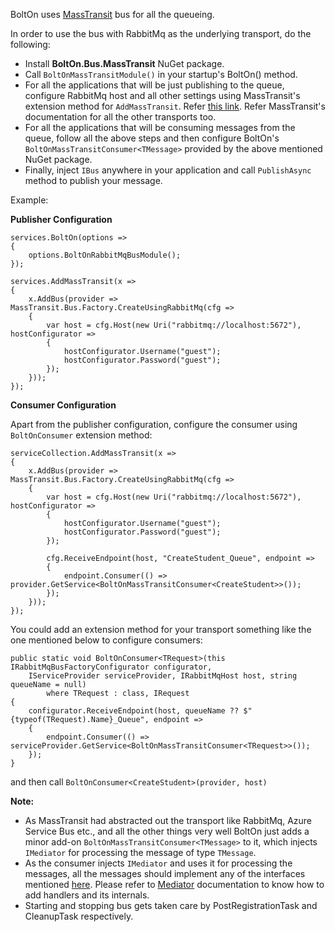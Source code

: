 BoltOn uses [MassTransit](https://masstransit-project.com/) bus for all the queueing. 

In order to use the bus with RabbitMq as the underlying transport, do the following:

* Install **BoltOn.Bus.MassTransit** NuGet package.
* Call `BoltOnMassTransitModule()` in your startup's BoltOn() method. 
* For all the applications that will be just publishing to the queue, configure RabbitMq host and all other settings using MassTransit's extension method for `AddMassTransit`. Refer [this link](https://masstransit-project.com/MassTransit/usage/containers/msdi.html). Refer MassTransit's documentation for all the other transports too.
* For all the applications that will be consuming messages from the queue, follow all the above steps and then configure BoltOn's `BoltOnMassTransitConsumer<TMessage>` provided by the above mentioned NuGet package. 
* Finally, inject `IBus` anywhere in your application and call `PublishAsync` method to publish your message. 

Example:

**Publisher Configuration**

    services.BoltOn(options =>
    {
        options.BoltOnRabbitMqBusModule();
    });

    services.AddMassTransit(x =>
    {
        x.AddBus(provider => MassTransit.Bus.Factory.CreateUsingRabbitMq(cfg =>
        {
            var host = cfg.Host(new Uri("rabbitmq://localhost:5672"), hostConfigurator =>
            {
                hostConfigurator.Username("guest");
                hostConfigurator.Password("guest");
            });
        }));
    });

**Consumer Configuration**

Apart from the publisher configuration, configure the consumer using `BoltOnConsumer` extension method:

    serviceCollection.AddMassTransit(x =>
    {
        x.AddBus(provider => MassTransit.Bus.Factory.CreateUsingRabbitMq(cfg =>
        {
            var host = cfg.Host(new Uri("rabbitmq://localhost:5672"), hostConfigurator =>
            {
                hostConfigurator.Username("guest");
                hostConfigurator.Password("guest");
            });

            cfg.ReceiveEndpoint(host, "CreateStudent_Queue", endpoint =>
            {
                endpoint.Consumer(() => provider.GetService<BoltOnMassTransitConsumer<CreateStudent>>());
            });
        }));
    });

You could add an extension method for your transport something like the one mentioned below to configure consumers:

    public static void BoltOnConsumer<TRequest>(this IRabbitMqBusFactoryConfigurator configurator, 
        IServiceProvider serviceProvider, IRabbitMqHost host, string queueName = null)
            where TRequest : class, IRequest
    {
        configurator.ReceiveEndpoint(host, queueName ?? $"{typeof(TRequest).Name}_Queue", endpoint =>
        {
            endpoint.Consumer(() => serviceProvider.GetService<BoltOnMassTransitConsumer<TRequest>>());
        });
    } 

and then call `BoltOnConsumer<CreateStudent>(provider, host)`

**Note:**

* As MassTransit had abstracted out the transport like RabbitMq, Azure Service Bus etc., and all the other things very well BoltOn just adds a minor add-on `BoltOnMassTransitConsumer<TMessage>` to it, which injects `IMediator` for processing the message of type `TMessage`.
* As the consumer injects `IMediator` and uses it for processing the messages, all the messages should implement any of the interfaces mentioned [here](../mediator/#request-response-and-requesthandler). 
Please refer to [Mediator](../mediator) documentation to know how to add handlers and its internals.
* Starting and stopping bus gets taken care by PostRegistrationTask and CleanupTask respectively. 